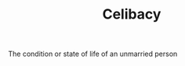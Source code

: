 ---
title: Celibacy
letter: C
permalink: "/definitions/bld-celibacy.html"
body: The condition or state of life of an unmarried person
published_at: '2018-07-07'
source: Black's Law Dictionary 2nd Ed (1910)
layout: post
---